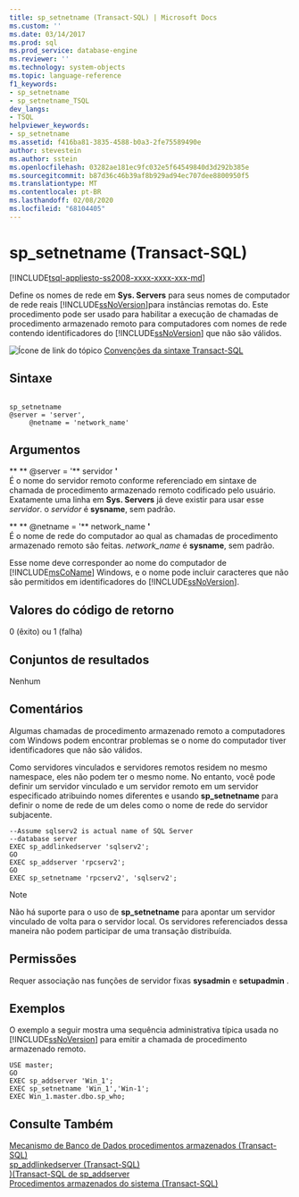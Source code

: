 ```yaml
---
title: sp_setnetname (Transact-SQL) | Microsoft Docs
ms.custom: ''
ms.date: 03/14/2017
ms.prod: sql
ms.prod_service: database-engine
ms.reviewer: ''
ms.technology: system-objects
ms.topic: language-reference
f1_keywords:
- sp_setnetname
- sp_setnetname_TSQL
dev_langs:
- TSQL
helpviewer_keywords:
- sp_setnetname
ms.assetid: f416ba81-3835-4588-b0a3-2fe75589490e
author: stevestein
ms.author: sstein
ms.openlocfilehash: 03282ae181ec9fc032e5f64549840d3d292b385e
ms.sourcegitcommit: b87d36c46b39af8b929ad94ec707dee8800950f5
ms.translationtype: MT
ms.contentlocale: pt-BR
ms.lasthandoff: 02/08/2020
ms.locfileid: "68104405"
---
```

# <a name="sp_setnetname-transact-sql"></a>sp_setnetname (Transact-SQL)
[!INCLUDE[tsql-appliesto-ss2008-xxxx-xxxx-xxx-md](../../includes/tsql-appliesto-ss2008-xxxx-xxxx-xxx-md.md)]

  Define os nomes de rede em **Sys. Servers** para seus nomes de computador de rede reais [!INCLUDE[ssNoVersion](../../includes/ssnoversion-md.md)]para instâncias remotas do. Este procedimento pode ser usado para habilitar a execução de chamadas de procedimento armazenado remoto para computadores com nomes de rede contendo identificadores do [!INCLUDE[ssNoVersion](../../includes/ssnoversion-md.md)] que não são válidos.  
  
 ![Ícone de link do tópico](../../database-engine/configure-windows/media/topic-link.gif "Ícone de link do tópico") [Convenções da sintaxe Transact-SQL](../../t-sql/language-elements/transact-sql-syntax-conventions-transact-sql.md)  
  
## <a name="syntax"></a>Sintaxe  
  
```  
  
sp_setnetname  
@server = 'server',   
     @netname = 'network_name'  
```  
  
## <a name="arguments"></a>Argumentos  
 ** ** @server = '** servidor **'**  
 É o nome do servidor remoto conforme referenciado em sintaxe de chamada de procedimento armazenado remoto codificado pelo usuário. Exatamente uma linha em **Sys. Servers** já deve existir para usar esse *servidor*. o *servidor* é **sysname**, sem padrão.  
  
 ** ** @netname = '** network_name **'**  
 É o nome de rede do computador ao qual as chamadas de procedimento armazenado remoto são feitas. *network_name* é **sysname**, sem padrão.  
  
 Esse nome deve corresponder ao nome do computador de [!INCLUDE[msCoName](../../includes/msconame-md.md)] Windows, e o nome pode incluir caracteres que não são permitidos em identificadores do [!INCLUDE[ssNoVersion](../../includes/ssnoversion-md.md)].  
  
## <a name="return-code-values"></a>Valores do código de retorno  
 0 (êxito) ou 1 (falha)  
  
## <a name="result-sets"></a>Conjuntos de resultados  
 Nenhum  
  
## <a name="remarks"></a>Comentários  
 Algumas chamadas de procedimento armazenado remoto a computadores com Windows podem encontrar problemas se o nome do computador tiver identificadores que não são válidos.  
  
 Como servidores vinculados e servidores remotos residem no mesmo namespace, eles não podem ter o mesmo nome. No entanto, você pode definir um servidor vinculado e um servidor remoto em um servidor especificado atribuindo nomes diferentes e usando **sp_setnetname** para definir o nome de rede de um deles como o nome de rede do servidor subjacente.  
  
```  
--Assume sqlserv2 is actual name of SQL Server   
--database server  
EXEC sp_addlinkedserver 'sqlserv2';  
GO  
EXEC sp_addserver 'rpcserv2';  
GO  
EXEC sp_setnetname 'rpcserv2', 'sqlserv2';  
```  
  
> [!NOTE]  
>  Não há suporte para o uso de **sp_setnetname** para apontar um servidor vinculado de volta para o servidor local. Os servidores referenciados dessa maneira não podem participar de uma transação distribuída.  
  
## <a name="permissions"></a>Permissões  
 Requer associação nas funções de servidor fixas **sysadmin** e **setupadmin** .  
  
## <a name="examples"></a>Exemplos  
 O exemplo a seguir mostra uma sequência administrativa típica usada no [!INCLUDE[ssNoVersion](../../includes/ssnoversion-md.md)] para emitir a chamada de procedimento armazenado remoto.  
  
```  
USE master;  
GO  
EXEC sp_addserver 'Win_1';  
EXEC sp_setnetname 'Win_1','Win-1';  
EXEC Win_1.master.dbo.sp_who;  
```  
  
## <a name="see-also"></a>Consulte Também  
 [Mecanismo de Banco de Dados procedimentos armazenados &#40;Transact-SQL&#41;](../../relational-databases/system-stored-procedures/database-engine-stored-procedures-transact-sql.md)   
 [sp_addlinkedserver &#40;Transact-SQL&#41;](../../relational-databases/system-stored-procedures/sp-addlinkedserver-transact-sql.md)   
 [&#41;&#40;Transact-SQL de sp_addserver](../../relational-databases/system-stored-procedures/sp-addserver-transact-sql.md)   
 [Procedimentos armazenados do sistema &#40;Transact-SQL&#41;](../../relational-databases/system-stored-procedures/system-stored-procedures-transact-sql.md)  
  
  
